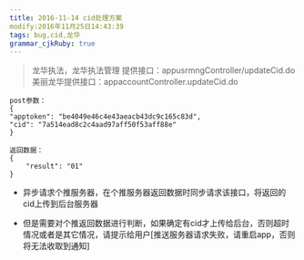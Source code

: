 ```yaml
---
title: 2016-11-14 cid处理方案
modify:2016年11月25日14:43:39
tags: bug,cid,龙华
grammar_cjkRuby: true
---
```


> 龙华执法，龙华执法管理 提供接口：appusrmngController/updateCid.do
> 美丽龙华提供接口：appaccountController.updateCid.do

	post参数：
    {
    "apptoken": "be4049e46c4e43aeacb43dc9c165c83d",
    "cid": "7a514ead8c2c4aad97aff50f53aff88e"
    }

    返回数据：
    {
    	"result": "01"
    }
    

 - 异步请求个推服务器，在个推服务器返回数据时同步请求该接口，将返回的cid上传到后台服务器

 - 但是需要对个推返回数据进行判断，如果确定有cid才上传给后台，否则超时情况或者是其它情况，请提示给用户[推送服务器请求失败，请重启app，否则将无法收取到通知]
